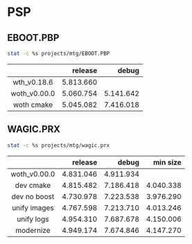 # PSP

## EBOOT.PBP

```sh
stat -c %s projects/mtg/EBOOT.PBP
```

|              |  release  |   debug   |
|:------------:|----------:|----------:|
| wth_v0.18.6  | 5.813.660 |           |
| woth_v0.00.0 | 5.060.754 | 5.141.642 |
| woth cmake   | 5.045.082 | 7.416.018 |


## WAGIC.PRX

```sh
stat -c %s projects/mtg/wagic.prx
```
|              |  release  |   debug   | min size  |
|:------------:|----------:|----------:|----------:|
| woth_v0.00.0 | 4.831.046 | 4.911.934 |           |
| dev cmake    | 4.815.482 | 7.186.418 | 4.040.338 |
| dev no boost | 4.730.978 | 7.223.538 | 3.976.290 |
| unify images | 4.767.598 | 7.213.710 | 4.013.246 |
| unify logs   | 4.954.310 | 7.687.678 | 4.150.006 |
| modernize    | 4.949.174 | 7.674.846 | 4.147.270 |
